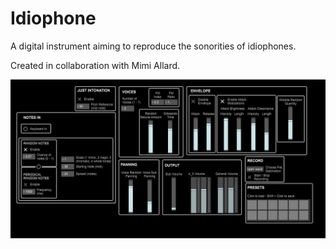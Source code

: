 # Idiophone
A digital instrument aiming to reproduce the sonorities of idiophones.

Created in collaboration with Mimi Allard.

<img src="https://github.com/gabriel-lavoie-viau/Idiophone/blob/a349c5f7ad1c759dfaeaf29f454205f4d8f5e656/UI_Idiophone.jpg">
